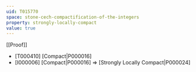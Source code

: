 ```yaml
---
uid: T015770
space: stone-cech-compactification-of-the-integers
property: strongly-locally-compact
value: true
---
```

[[Proof]]

* [T000410] [Compact|P000016]
* [I000006] [Compact|P000016] => [Strongly Locally Compact|P000024]

